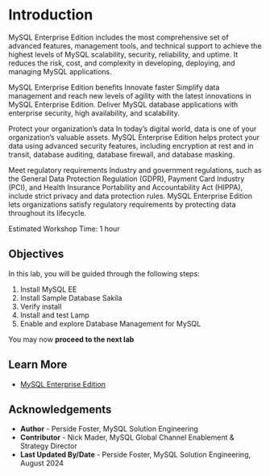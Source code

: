 # Introduction

MySQL Enterprise Edition includes the most comprehensive set of advanced features, management tools, and technical support to achieve the highest levels of MySQL scalability, security, reliability, and uptime. It reduces the risk, cost, and complexity in developing, deploying, and managing MySQL applications.

MySQL Enterprise Edition benefits
Innovate faster
Simplify data management and reach new levels of agility with the latest innovations in MySQL Enterprise Edition. Deliver MySQL database applications with enterprise security, high availability, and scalability.

Protect your organization’s data
In today’s digital world, data is one of your organization’s valuable assets. MySQL Enterprise Edition helps protect your data using advanced security features, including encryption at rest and in transit, database auditing, database firewall, and database masking.

Meet regulatory requirements
Industry and government regulations, such as the General Data Protection Regulation (GDPR), Payment Card Industry (PCI), and Health Insurance Portability and Accountability Act (HIPPA), include strict privacy and data protection rules. MySQL Enterprise Edition lets organizations satisfy regulatory requirements by protecting data throughout its lifecycle.

Estimated Workshop Time: 1 hour

[](youtube:RJ9p5tUzlmY)


## Objectives

In this lab, you will be guided through the following steps:

1. Install MySQL EE
2. Install Sample Database Sakila
3. Verify install
4. Install and test Lamp
5. Enable and explore Database Management for MySQL


You may now **proceed to the next lab**

## Learn More

- [MySQL Enterprise Edition](https://www.oracle.com/mysql/enterprise/)

## Acknowledgements

- **Author** - Perside Foster, MySQL Solution Engineering
- **Contributor** - Nick Mader, MySQL Global Channel Enablement & Strategy Director
- **Last Updated By/Date** - Perside Foster, MySQL Solution Engineering, August 2024
